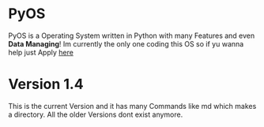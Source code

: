 # PyOS

PyOS is a Operating System written in Python with many Features and even **Data Managing**!
Im currently the only one coding this OS so if yu wanna help just Apply [here](https://forms.gle/2neDNwfNY7L3Cavd8)

# Version 1.4
This is the current Version and it has many Commands like md which makes a directory. All the older Versions dont exist anymore.
